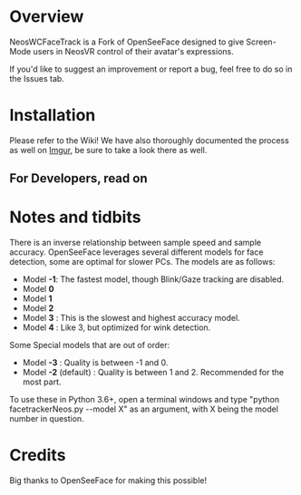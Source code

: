 # Overview

NeosWCFaceTrack is a Fork of OpenSeeFace designed to give Screen-Mode users in NeosVR control of their avatar's expressions.  

If you'd like to suggest an improvement or report a bug, feel free to do so in the Issues tab.

# Installation

Please refer to the Wiki! We have also thoroughly documented the process as well on [Imgur](https://imgur.com/a/RUiewxc), be sure to take a look there as well.

## For Developers, read on

# Notes and tidbits

There is an inverse relationship between sample speed and sample accuracy. OpenSeeFace leverages several different models for face detection, some are optimal for slower PCs. The models are as follows:

* Model **-1**: The fastest model, though Blink/Gaze tracking are disabled.
* Model **0**
* Model **1**
* Model **2**
* Model **3** : This is the slowest and highest accuracy model.
* Model **4** : Like 3, but optimized for wink detection.

Some Special models that are out of order:
* Model **-3** : Quality is between -1 and 0.
* Model **-2** (default) : Quality is between 1 and 2. Recommended for the most part.

To use these in Python 3.6+, open a terminal windows and type "python facetrackerNeos.py --model X" as an argument, with X being the model number in question.

# Credits

Big thanks to OpenSeeFace for making this possible! 
